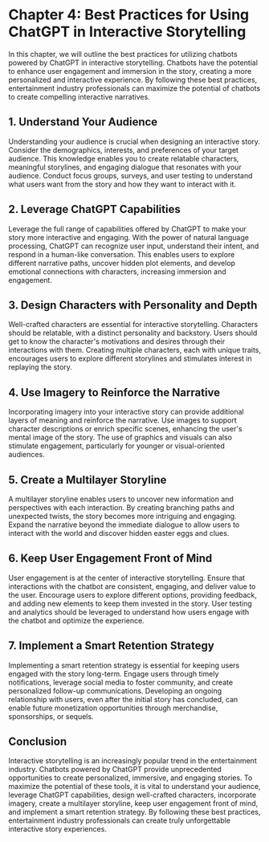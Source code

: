 Chapter 4: Best Practices for Using ChatGPT in Interactive Storytelling
=======================================================================

In this chapter, we will outline the best practices for utilizing chatbots powered by ChatGPT in interactive storytelling. Chatbots have the potential to enhance user engagement and immersion in the story, creating a more personalized and interactive experience. By following these best practices, entertainment industry professionals can maximize the potential of chatbots to create compelling interactive narratives.

**1. Understand Your Audience**
-------------------------------

Understanding your audience is crucial when designing an interactive story. Consider the demographics, interests, and preferences of your target audience. This knowledge enables you to create relatable characters, meaningful storylines, and engaging dialogue that resonates with your audience. Conduct focus groups, surveys, and user testing to understand what users want from the story and how they want to interact with it.

**2. Leverage ChatGPT Capabilities**
------------------------------------

Leverage the full range of capabilities offered by ChatGPT to make your story more interactive and engaging. With the power of natural language processing, ChatGPT can recognize user input, understand their intent, and respond in a human-like conversation. This enables users to explore different narrative paths, uncover hidden plot elements, and develop emotional connections with characters, increasing immersion and engagement.

**3. Design Characters with Personality and Depth**
---------------------------------------------------

Well-crafted characters are essential for interactive storytelling. Characters should be relatable, with a distinct personality and backstory. Users should get to know the character's motivations and desires through their interactions with them. Creating multiple characters, each with unique traits, encourages users to explore different storylines and stimulates interest in replaying the story.

**4. Use Imagery to Reinforce the Narrative**
---------------------------------------------

Incorporating imagery into your interactive story can provide additional layers of meaning and reinforce the narrative. Use images to support character descriptions or enrich specific scenes, enhancing the user's mental image of the story. The use of graphics and visuals can also stimulate engagement, particularly for younger or visual-oriented audiences.

**5. Create a Multilayer Storyline**
------------------------------------

A multilayer storyline enables users to uncover new information and perspectives with each interaction. By creating branching paths and unexpected twists, the story becomes more intriguing and engaging. Expand the narrative beyond the immediate dialogue to allow users to interact with the world and discover hidden easter eggs and clues.

**6. Keep User Engagement Front of Mind**
-----------------------------------------

User engagement is at the center of interactive storytelling. Ensure that interactions with the chatbot are consistent, engaging, and deliver value to the user. Encourage users to explore different options, providing feedback, and adding new elements to keep them invested in the story. User testing and analytics should be leveraged to understand how users engage with the chatbot and optimize the experience.

**7. Implement a Smart Retention Strategy**
-------------------------------------------

Implementing a smart retention strategy is essential for keeping users engaged with the story long-term. Engage users through timely notifications, leverage social media to foster community, and create personalized follow-up communications. Developing an ongoing relationship with users, even after the initial story has concluded, can enable future monetization opportunities through merchandise, sponsorships, or sequels.

**Conclusion**
--------------

Interactive storytelling is an increasingly popular trend in the entertainment industry. Chatbots powered by ChatGPT provide unprecedented opportunities to create personalized, immersive, and engaging stories. To maximize the potential of these tools, it is vital to understand your audience, leverage ChatGPT capabilities, design well-crafted characters, incorporate imagery, create a multilayer storyline, keep user engagement front of mind, and implement a smart retention strategy. By following these best practices, entertainment industry professionals can create truly unforgettable interactive story experiences.
